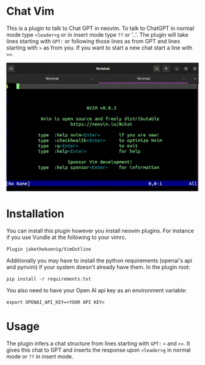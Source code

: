 # Chat Vim

This is a plugin to talk to Chat GPT in neovim. To talk to ChatGPT in normal mode type `<leader>g` or in insert mode type `??` or '..'. The plugin will take lines starting with `GPT:` or following those lines as from GPT and lines starting with `>` as from you. If you want to start a new chat start a line with `>>`.

![](chat.gif)

# Installation

You can install this plugin however you install neovim plugins. For instance if you use Vundle at the following to your vimrc.
```
Plugin jakethekoenig/VimOutline
```

Additionally you may have to install the python requirements (openai's api and pynvim) if your system doesn't already have them. In the plugin root:
```
pip install -r requirements.txt
```

You also need to have your Open AI api key as an environment variable:
```
export OPENAI_API_KEY=<YOUR API KEY>
```

# Usage

The plugin infers a chat structure from lines starting with `GPT:` `>` and `>>`. It gives this chat to GPT and inserts the response upon `<leader>g` in normal mode or `??` in insert mode. 

